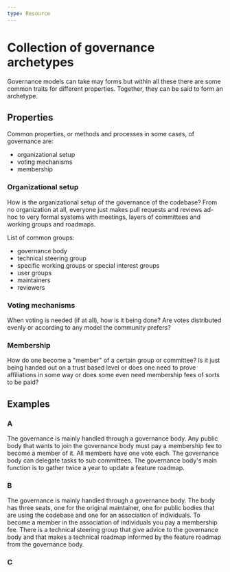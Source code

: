 ```yaml
---
type: Resource
---
```


# Collection of governance archetypes

Governance models can take may forms but within all these there are some common traits for different properties. Together, they can be said to form an archetype.

## Properties

Common properties, or methods and processes in some cases, of governance are:

* organizational setup
* voting mechanisms
* membership

### Organizational setup

How is the organizational setup of the governance of the codebase? From no organization at all, everyone just makes pull requests and reviews ad-hoc to very formal systems with meetings, layers of committees and working groups and roadmaps.

List of common groups:

* governance body
* technical steering group
* specific working groups or special interest groups
* user groups
* maintainers
* reviewers

<!-- All these could possibly have their own sub pages that explain them more in detail. -->

### Voting mechanisms

When voting is needed (if at all), how is it being done? Are votes distributed evenly or according to any model the community prefers?

### Membership

How do one become a "member" of a certain group or committee? Is it just being handed out on a trust based level or does one need to prove affiliations in some way or does some even need membership fees of sorts to be paid?

## Examples

### A

The governance is mainly handled through a governance body. Any public body that wants to join the governance body must pay a membership fee to become a member of it. All members have one vote each. The governance body can delegate tasks to sub committees. The governance body's main function is to gather twice a year to update a feature roadmap.

### B

The governance is mainly handled through a governance body. The body has three seats, one for the original maintainer, one for public bodies that are using the codebase and one for an association of individuals. To become a member in the association of individuals you pay a membership fee. There is a technical steering group that give advice to the governance body and that makes a technical roadmap informed by the feature roadmap from the governance body.

### C
